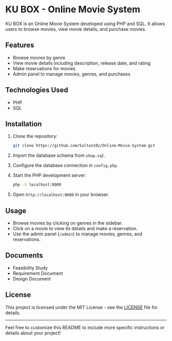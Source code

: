 # KU BOX - Online Movie System

KU BOX is an Online Movie System developed using PHP and SQL. It allows users to browse movies, view movie details, and purchase movies.

## Features

- Browse movies by genre
- View movie details including description, release date, and rating
- Make reservations for movies
- Admin panel to manage movies, genres, and purchases

## Technologies Used

- PHP
- SQL

## Installation

1. Clone the repository:

   ```bash
   git clone https://github.com/Sultan10z/Online-Movie-System.git
   ```

2. Import the database schema from `shop.sql`.

3. Configure the database connection in `config.php`.

4. Start the PHP development server:

   ```bash
   php -S localhost:8000
   ```

5. Open `http://localhost:8000` in your browser.

## Usage

- Browse movies by clicking on genres in the sidebar.
- Click on a movie to view its details and make a reservation.
- Use the admin panel (`/admin`) to manage movies, genres, and reservations.

## Documents
- Feasibility Study
- Requirement Document
- Design Document


## License

This project is licensed under the MIT License - see the [LICENSE](LICENSE) file for details.

---

Feel free to customize this README to include more specific instructions or details about your project!
